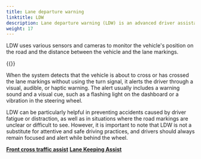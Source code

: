 ```yaml
---
title: Lane departure warning 
linktitle: LDW
description: Lane departure warning (LDW) is an advanced driver assistance system (ADAS) that helps drivers avoid unintentionally leaving their lane while driving. 
weight: 17
---
```

<!-- markdownlint-disable MD033 -->

LDW uses various sensors and cameras to monitor the vehicle's position on the road and the distance between the vehicle and the lane markings.

{{<evkxdisplayaddarticle />}}

When the system detects that the vehicle is about to cross or has crossed the lane markings without using the turn signal, it alerts the driver through a visual, audible, or haptic warning. The alert usually includes a warning sound and a visual cue, such as a flashing light on the dashboard or a vibration in the steering wheel.

LDW can be particularly helpful in preventing accidents caused by driver fatigue or distraction, as well as in situations where the road markings are unclear or difficult to see. However, it is important to note that LDW is not a substitute for attentive and safe driving practices, and drivers should always remain focused and alert while behind the wheel.


<div class="mt-3 mb-3">
    <a href="../frontcrosstrafficassist/" class="text-decoration-none text-black"><strong><i class="bi-arrow-left"></i> Front cross traffic assist</strong></a>
    <a href="../lanekeepingassist/" class="text-decoration-none text-black float-end"><strong>Lane Keeping Assist <i class="bi-arrow-right"></i></strong></a>
</div>